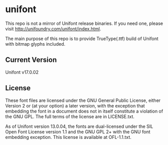 # unifont

This repo is not a mirror of Unifont release binaries. If you need one, please visit http://unifoundry.com/unifont/index.html.

The main purpose of this repo is to provide TrueType(.ttf) build of Unifont with bitmap glyphs included.

## Current Version

Unifont v17.0.02

## License

These font files are licensed under the GNU General Public License, either Version 2 or (at your option) a later version, with the exception that embedding the font in a document does not in itself constitute a violation of the GNU GPL. The full terms of the license are in LICENSE.txt.

As of Unifont version 13.0.04, the fonts are dual-licensed under the SIL Open Font License version 1.1 and the GNU GPL 2+ with the GNU font embedding exception. This license is available at OFL-1.1.txt.
